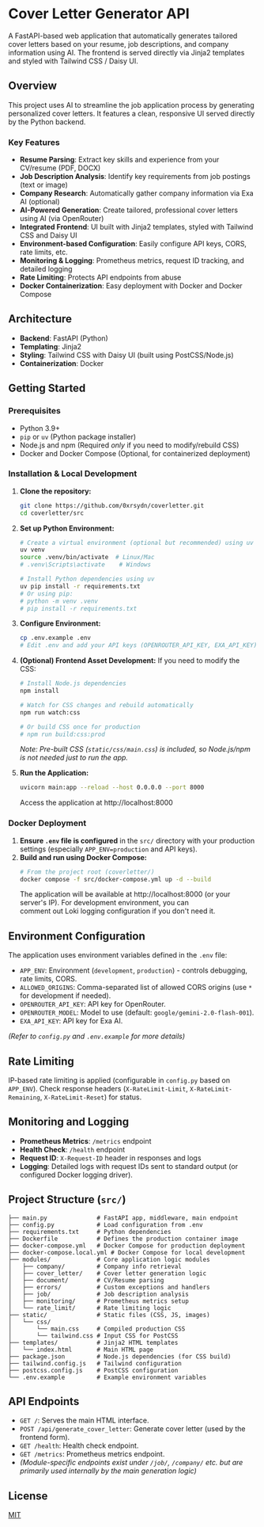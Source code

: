 # Cover Letter Generator API

A FastAPI-based web application that automatically generates tailored cover letters based on your resume, job descriptions, and company information using AI. The frontend is served directly via Jinja2 templates and styled with Tailwind CSS / Daisy UI.

## Overview

This project uses AI to streamline the job application process by generating personalized cover letters. It features a clean, responsive UI served directly by the Python backend.

### Key Features

- **Resume Parsing**: Extract key skills and experience from your CV/resume (PDF, DOCX)
- **Job Description Analysis**: Identify key requirements from job postings (text or image)
- **Company Research**: Automatically gather company information via Exa AI (optional)
- **AI-Powered Generation**: Create tailored, professional cover letters using AI (via OpenRouter)
- **Integrated Frontend**: UI built with Jinja2 templates, styled with Tailwind CSS and Daisy UI
- **Environment-based Configuration**: Easily configure API keys, CORS, rate limits, etc.
- **Monitoring & Logging**: Prometheus metrics, request ID tracking, and detailed logging
- **Rate Limiting**: Protects API endpoints from abuse
- **Docker Containerization**: Easy deployment with Docker and Docker Compose

## Architecture

- **Backend**: FastAPI (Python)
- **Templating**: Jinja2
- **Styling**: Tailwind CSS with Daisy UI (built using PostCSS/Node.js)
- **Containerization**: Docker

## Getting Started

### Prerequisites

- Python 3.9+
- `pip` or `uv` (Python package installer)
- Node.js and npm (Required *only* if you need to modify/rebuild CSS)
- Docker and Docker Compose (Optional, for containerized deployment)

### Installation & Local Development

1.  **Clone the repository:**
    ```bash
    git clone https://github.com/0xrsydn/coverletter.git
    cd coverletter/src
    ```

2.  **Set up Python Environment:**
    ```bash
    # Create a virtual environment (optional but recommended) using uv
    uv venv
    source .venv/bin/activate  # Linux/Mac
    # .venv\Scripts\activate    # Windows

    # Install Python dependencies using uv
    uv pip install -r requirements.txt
    # Or using pip:
    # python -m venv .venv 
    # pip install -r requirements.txt
    ```

3.  **Configure Environment:**
    ```bash
    cp .env.example .env
    # Edit .env and add your API keys (OPENROUTER_API_KEY, EXA_API_KEY)
    ```

4.  **(Optional) Frontend Asset Development:**
    If you need to modify the CSS:
    ```bash
    # Install Node.js dependencies
    npm install

    # Watch for CSS changes and rebuild automatically
    npm run watch:css

    # Or build CSS once for production
    # npm run build:css:prod
    ```
    *Note: Pre-built CSS (`static/css/main.css`) is included, so Node.js/npm is not needed just to run the app.*

5.  **Run the Application:**
    ```bash
    uvicorn main:app --reload --host 0.0.0.0 --port 8000
    ```
    Access the application at http://localhost:8000

### Docker Deployment

1.  **Ensure `.env` file is configured** in the `src/` directory with your production settings (especially `APP_ENV=production` and API keys).
2.  **Build and run using Docker Compose:**
    ```bash
    # From the project root (coverletter/)
    docker compose -f src/docker-compose.yml up -d --build
    ```
    The application will be available at http://localhost:8000 (or your server's IP). For development environment, you can      
    comment out Loki logging configuration if you don't need it.

## Environment Configuration

The application uses environment variables defined in the `.env` file:

-   `APP_ENV`: Environment (`development`, `production`) - controls debugging, rate limits, CORS.
-   `ALLOWED_ORIGINS`: Comma-separated list of allowed CORS origins (use `*` for development if needed).
-   `OPENROUTER_API_KEY`: API key for OpenRouter.
-   `OPENROUTER_MODEL`: Model to use (default: `google/gemini-2.0-flash-001`).
-   `EXA_API_KEY`: API key for Exa AI.

*(Refer to `config.py` and `.env.example` for more details)*

## Rate Limiting

IP-based rate limiting is applied (configurable in `config.py` based on `APP_ENV`). Check response headers (`X-RateLimit-Limit`, `X-RateLimit-Remaining`, `X-RateLimit-Reset`) for status.

## Monitoring and Logging

-   **Prometheus Metrics**: `/metrics` endpoint
-   **Health Check**: `/health` endpoint
-   **Request ID**: `X-Request-ID` header in responses and logs
-   **Logging**: Detailed logs with request IDs sent to standard output (or configured Docker logging driver).

## Project Structure (`src/`)

```
├── main.py              # FastAPI app, middleware, main endpoint
├── config.py            # Load configuration from .env
├── requirements.txt     # Python dependencies
├── Dockerfile           # Defines the production container image
├── docker-compose.yml   # Docker Compose for production deployment
├── docker-compose.local.yml # Docker Compose for local development
├── modules/             # Core application logic modules
│   ├── company/         # Company info retrieval
│   ├── cover_letter/    # Cover letter generation logic
│   ├── document/        # CV/Resume parsing
│   ├── errors/          # Custom exceptions and handlers
│   ├── job/             # Job description analysis
│   ├── monitoring/      # Prometheus metrics setup
│   └── rate_limit/      # Rate limiting logic
├── static/              # Static files (CSS, JS, images)
│   └── css/
│       └── main.css     # Compiled production CSS
│       └── tailwind.css # Input CSS for PostCSS
├── templates/           # Jinja2 HTML templates
│   └── index.html       # Main HTML page
├── package.json         # Node.js dependencies (for CSS build)
├── tailwind.config.js   # Tailwind configuration
├── postcss.config.js    # PostCSS configuration
└── .env.example         # Example environment variables
```

## API Endpoints

-   `GET /`: Serves the main HTML interface.
-   `POST /api/generate_cover_letter`: Generate cover letter (used by the frontend form).
-   `GET /health`: Health check endpoint.
-   `GET /metrics`: Prometheus metrics endpoint.
-   *(Module-specific endpoints exist under `/job/`, `/company/` etc. but are primarily used internally by the main generation logic)*

## License

[MIT](LICENSE) 